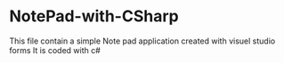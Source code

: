 # NotePad-with-CSharp

This file contain a simple Note pad application created with visuel studio forms It is coded with c# 
